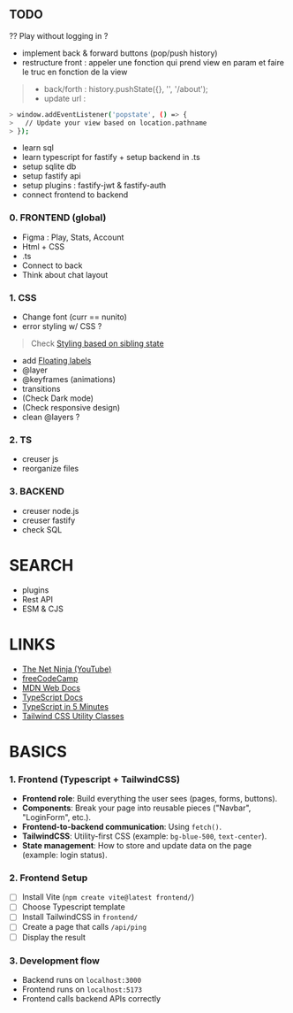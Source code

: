 ## TODO
?? Play without logging in ? 
- implement back & forward buttons (pop/push history)
- restructure front : appeler une fonction qui prend view en param et faire le truc en fonction de la view
> - back/forth : history.pushState({}, '', '/about');
> - update url :
```bash
> window.addEventListener('popstate', () => {
>   // Update your view based on location.pathname
> });
```

- learn sql
- learn typescript for fastify + setup backend in .ts
- setup sqlite db
- setup fastify api
- setup plugins : fastify-jwt & fastify-auth
- connect frontend to backend

### 0. FRONTEND (global)
- Figma : Play, Stats, Account
- Html + CSS
- .ts
- Connect to back
- Think about chat layout

### 1. CSS
- Change font (curr == nunito)
- error styling w/ CSS ?
> Check [Styling based on sibling state](https://tailwindcss.com/docs/hover-focus-and-other-states?email=ccc%40aaa.com&password=Boscoxx)
- add [Floating labels](https://www.youtube.com/watch?v=nJzKi6oIvBA)
- @layer
- @keyframes (animations)
- transitions
- (Check Dark mode)
- (Check responsive design)
- clean @layers ?

### 2. TS
- creuser js
- reorganize files

### 3. BACKEND
- creuser node.js
- creuser fastify
- check SQL

# SEARCH
- plugins
- Rest API
- ESM & CJS

# LINKS
- [The Net Ninja (YouTube)](https://www.youtube.com/@NetNinja)
- [freeCodeCamp](https://www.freecodecamp.org/)
- [MDN Web Docs](https://developer.mozilla.org/en-US/docs/Web)
- [TypeScript Docs](https://www.typescriptlang.org/docs/)
- [TypeScript in 5 Minutes](https://www.typescriptlang.org/docs/handbook/typescript-in-5-minutes.html)
- [Tailwind CSS Utility Classes](https://tailwindcss.com/docs/styling-with-utility-classes)


# BASICS
### 1. Frontend (Typescript + TailwindCSS)
- **Frontend role**: Build everything the user sees (pages, forms, buttons).
- **Components**: Break your page into reusable pieces ("Navbar", "LoginForm", etc.).
- **Frontend-to-backend communication**: Using `fetch()`.
- **TailwindCSS**: Utility-first CSS (example: `bg-blue-500`, `text-center`).
- **State management**: How to store and update data on the page (example: login status).

### 2. Frontend Setup
- [ ] Install Vite (`npm create vite@latest frontend/`)
- [ ] Choose Typescript template
- [ ] Install TailwindCSS in `frontend/`
- [ ] Create a page that calls `/api/ping`
- [ ] Display the result

### 3. Development flow
   - Backend runs on `localhost:3000`
   - Frontend runs on `localhost:5173`
   - Frontend calls backend APIs correctly


